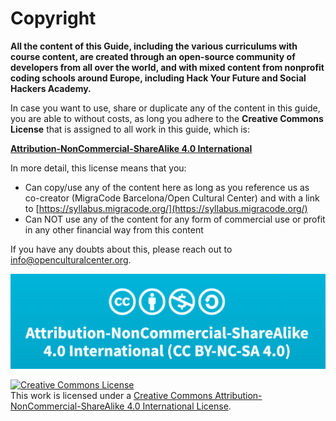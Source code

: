 # Copyright

**All the content of this Guide, including the various curriculums with course content, are created through an open-source community of developers from all over the world, and with mixed content from nonprofit coding schools around Europe, including Hack Your Future and Social Hackers Academy.**

In case you want to use, share or duplicate any of the content in this guide, you are able to without costs, as long you adhere to the **Creative Commons License** that is assigned to all work in this guide, which is:

****[**Attribution-NonCommercial-ShareAlike 4.0 International**](http://creativecommons.org/licenses/by-nc-sa/4.0/)****

In more detail, this license means that you:

* Can copy/use any of the content here as long as you reference us as co-creator (MigraCode Barcelona/Open Cultural Center) and with a link to [https://syllabus.migracode.org/](https://syllabus.migracode.org/)
* Can NOT use any of the content for any form of commercial use or profit in any other financial way from this content

If you have any doubts about this, please reach out to info@openculturalcenter.org.

![](<../.gitbook/assets/image (38).png>)

[![Creative Commons License](https://i.creativecommons.org/l/by-nc-sa/4.0/88x31.png)](http://creativecommons.org/licenses/by-nc-sa/4.0/)\
This work is licensed under a [Creative Commons Attribution-NonCommercial-ShareAlike 4.0 International License](http://creativecommons.org/licenses/by-nc-sa/4.0/).

